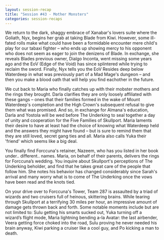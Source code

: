 ```yaml
---
layout: session-recap
title: "Session #43 - Mother Monsters"
categories: session-recaps
---
```


We return to the dark, shaggy embrace of Xanabar's lovers suite where the Goliath, Nyx, begins her grab at taking Blade from Kiwi. However, some ill-fated rolls make what could have been a formidable encounter mere child's play for our tabaxi fighter – who ends up showing mercy to his opponent who does not seem as eager to join the denizens of Blade. In exchange, she reveals Blades previous owner, Dialgo Inconta, went missing some years ago and the EoV (Edge of the Void) has since splintered while trying to reclaim the sword. Finally, Nyx tells you the EoV Resides deep below Waterdeep in what was previously part of a Mad Mage's dungeon – and then you make a blood oath that will help you find eachother in the future.

We cut back to Maria who finally catches up with their mobster mothers and the rings they brought. Darla clarifies they are only loosely affiliated with these gangs – ones that their families formed in the wake of Mount Waterdeep's completion and the High Crown's subsequent refusal to give them what was promised. And so, in exchange for Almana's education, Darla and Yostola will be wed before The Underking to seal together a day of unity and cooperation for the Five Families of Skullport. Maria laments their desire to have at least had the choice of knowing what Waterdeep held and the answers they might have found – but is sure to remind them that they are still loved, secret gang ties and all. Maria also calls Yuka their 'friend' which seems like a big deal.

You finally find Forccuna's retainer, Nazeem, who has you listed in her book under.. different.. names. Maria, on behalf of their parents, delivers the rings for Forccuna’s wedding. You inquire about Skullport's perceptions of The Underking beholder, and find that he takes great care of the people that follow him. She notes his behavior has changed considerably since Sarah's arrival and many worry what is to come of The Underking once the vows have been read and the knots tied. 

On your drive over to Forccuna's Tower, Team 287 is assaulted by a triad of wizards and two cruisers full of heinous, skittering brains. While tearing through Skullport at a terrifying 30 miles per hour, an impressive amount of damage gets thrown back and forth. Some notable moments include but are not limited to: Sulu getting his smarts sucked out, Yuka turning off a wizard’s flight mode, Maria lightning bending a-la Avatar: the last airbender, Veera getting force choked into the road, Sulu proving he never needed his brain anyway, Kiwi parking a cruiser like a cool guy, and Po kicking a man to death. 
